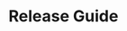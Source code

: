 # Release Guide

<!-- # TODO: Outline versioning scheme and criteria for cutting a release. -->
<!-- # TODO: Detail pre-release checklist (tests, docs, metadata updates). -->
<!-- # TODO: Provide steps for building packages with pb_tool or other tooling. -->
<!-- # TODO: Explain publishing workflow to QGIS Plugin repository and internal channels. -->
<!-- # TODO: Include post-release follow-up tasks (changelog, announcements, tagging). -->

